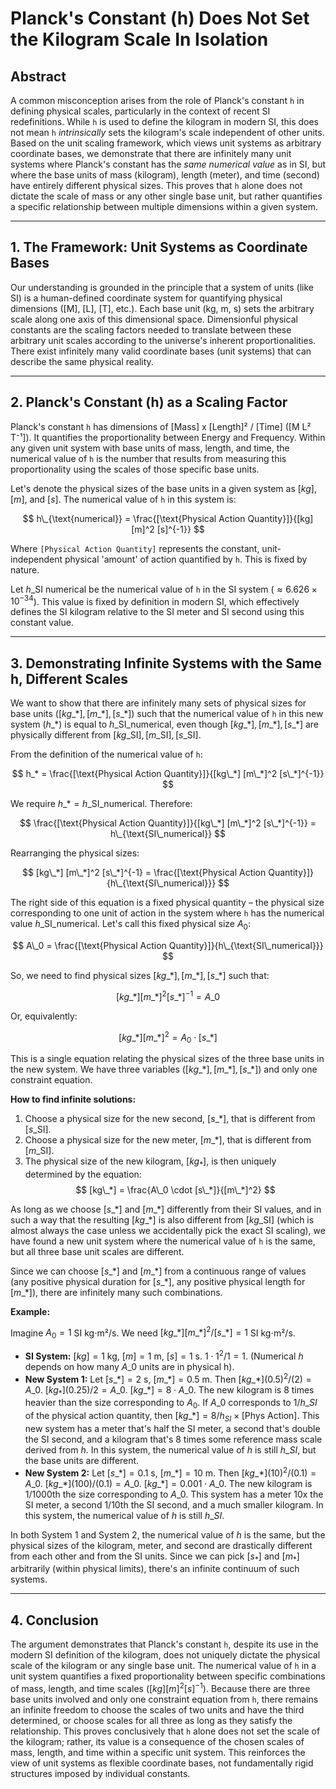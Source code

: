 # Planck's Constant (h) Does Not Set the Kilogram Scale In Isolation

## Abstract

A common misconception arises from the role of Planck's constant `h` in defining physical scales, particularly in the context of recent SI redefinitions. While `h` is used to define the kilogram in modern SI, this does not mean `h` *intrinsically* sets the kilogram's scale independent of other units. Based on the unit scaling framework, which views unit systems as arbitrary coordinate bases, we demonstrate that there are infinitely many unit systems where Planck's constant has the *same numerical value* as in SI, but where the base units of mass (kilogram), length (meter), and time (second) have entirely different physical sizes. This proves that `h` alone does not dictate the scale of mass or any other single base unit, but rather quantifies a specific relationship between multiple dimensions within a given system.

---

## 1. The Framework: Unit Systems as Coordinate Bases

Our understanding is grounded in the principle that a system of units (like SI) is a human-defined coordinate system for quantifying physical dimensions ([M], [L], [T], etc.). Each base unit (kg, m, s) sets the arbitrary scale along one axis of this dimensional space. Dimensionful physical constants are the scaling factors needed to translate between these arbitrary unit scales according to the universe's inherent proportionalities. There exist infinitely many valid coordinate bases (unit systems) that can describe the same physical reality.

---

## 2. Planck's Constant (h) as a Scaling Factor

Planck's constant `h` has dimensions of [Mass] x [Length]² / [Time] ([M L² T⁻¹]). It quantifies the proportionality between Energy and Frequency. Within any given unit system with base units of mass, length, and time, the numerical value of `h` is the number that results from measuring this proportionality using the scales of those specific base units.

Let's denote the physical sizes of the base units in a given system as $[kg]$, $[m]$, and $[s]$. The numerical value of `h` in this system is:

$$ h\_{\text{numerical}} = \frac{[\text{Physical Action Quantity}]}{[kg] [m]^2 [s]^{-1}} $$

Where `[Physical Action Quantity]` represents the constant, unit-independent physical 'amount' of action quantified by `h`. This is fixed by nature.

Let $h\_\text{SI}$ numerical be the numerical value of `h` in the SI system ($\approx 6.626 \times 10^{-34}$). This value is fixed by definition in modern SI, which effectively defines the SI kilogram relative to the SI meter and SI second using this constant value.

---

## 3. Demonstrating Infinite Systems with the Same h, Different Scales

We want to show that there are infinitely many sets of physical sizes for base units $([kg\_*], [m\_*], [s\_*])$ such that the numerical value of `h` in this new system ($h\_*$) is equal to $h\_{\text{SI\_numerical}}$, even though $[kg\_*], [m\_*], [s\_*]$ are physically different from $[kg\_{\text{SI}}], [m\_{\text{SI}}], [s\_{\text{SI}}]$.

From the definition of the numerical value of `h`:

$$ h_* = \frac{[\text{Physical Action Quantity}]}{[kg\_*] [m\_*]^2 [s\_*]^{-1}} $$

We require $h\_* = h\_{\text{SI\_numerical}}$. Therefore:

$$ \frac{[\text{Physical Action Quantity}]}{[kg\_*] [m\_*]^2 [s\_*]^{-1}} = h\_{\text{SI\_numerical}} $$

Rearranging the physical sizes:

$$ [kg\_*] [m\_*]^2 [s\_*]^{-1} = \frac{[\text{Physical Action Quantity}]}{h\_{\text{SI\_numerical}}} $$

The right side of this equation is a fixed physical quantity – the physical size corresponding to one unit of action in the system where `h` has the numerical value $h\_{\text{SI\_numerical}}$. Let's call this fixed physical size $A_0$:

$$ A\_0 = \frac{[\text{Physical Action Quantity}]}{h\_{\text{SI\_numerical}}} $$

So, we need to find physical sizes $[kg\_*], [m\_*], [s\_*]$ such that:

$$ [kg\_*] [m\_*]^2 [s\_*]^{-1} = A\_0 $$

Or, equivalently:

$$ [kg\_*] [m\_*]^2 = A_0 \cdot [s\_*] $$

This is a single equation relating the physical sizes of the three base units in the new system. We have three variables $([kg\_*], [m\_*], [s\_*])$ and only one constraint equation.

**How to find infinite solutions:**

1.  Choose a physical size for the new second, $[s\_*]$, that is different from $[s\_{\text{SI}}]$.
2.  Choose a physical size for the new meter, $[m\_*]$, that is different from $[m\_{\text{SI}}]$.
3.  The physical size of the new kilogram, $[kg_*]$, is then uniquely determined by the equation:
    $$ [kg\_*] = \frac{A\_0 \cdot [s\_*]}{[m\_*]^2} $$

As long as we choose $[s\_*]$ and $[m\_*]$ differently from their SI values, and in such a way that the resulting $[kg\_*]$ is also different from $[kg\_{\text{SI}}]$ (which is almost always the case unless we accidentally pick the exact SI scaling), we have found a new unit system where the numerical value of `h` is the same, but all three base unit scales are different.

Since we can choose $[s\_*]$ and $[m\_*]$ from a continuous range of values (any positive physical duration for $[s\_*]$, any positive physical length for $[m\_*]$), there are infinitely many such combinations.

**Example:**

Imagine $A_0 = 1$ SI kg⋅m²/s.
We need $[kg\_*][m\_*]^2/[s\_*] = 1$ SI kg⋅m²/s.

*   **SI System:** $[kg]=1$ kg, $[m]=1$ m, $[s]=1$ s. $1 \cdot 1^2 / 1 = 1$. (Numerical $h$ depends on how many $A\_0$ units are in physical h).
*   **New System 1:** Let $[s\_*] = 2$ s, $[m\_*] = 0.5$ m. Then $[kg\_*](0.5)^2/(2) = A\_0$. $[kg_*](0.25)/2 = A\_0$. $[kg\_*] = 8 \cdot A\_0$. The new kilogram is 8 times heavier than the size corresponding to $A_0$. If $A\_0$ corresponds to $1/h\_{SI}$ of the physical action quantity, then $[kg\_*] = 8 / h_{SI} \times [\text{Phys Action}]$. This new system has a meter that's half the SI meter, a second that's double the SI second, and a kilogram that's 8 times some reference mass scale derived from $h$. In this system, the numerical value of $h$ is still $h\_{SI}$, but the base units are different.
*   **New System 2:** Let $[s\_*] = 0.1$ s, $[m\_*] = 10$ m. Then $[kg\_*](10)^2/(0.1) = A\_0$. $[kg\_*](100)/(0.1) = A\_0$. $[kg\_*] = 0.001 \cdot A\_0$. The new kilogram is 1/1000th the size corresponding to $A\_0$. This system has a meter 10x the SI meter, a second 1/10th the SI second, and a much smaller kilogram. In this system, the numerical value of $h$ is still $h\_{SI}$.

In both System 1 and System 2, the numerical value of $h$ is the same, but the physical sizes of the kilogram, meter, and second are drastically different from each other and from the SI units. Since we can pick $[s_*]$ and $[m_*]$ arbitrarily (within physical limits), there's an infinite continuum of such systems.

---

## 4. Conclusion

The argument demonstrates that Planck's constant `h`, despite its use in the modern SI definition of the kilogram, does not uniquely dictate the physical scale of the kilogram or any single base unit. The numerical value of `h` in a unit system quantifies a fixed proportionality between specific combinations of mass, length, and time scales $([kg] [m]^2 [s]^{-1})$. Because there are three base units involved and only one constraint equation from `h`, there remains an infinite freedom to choose the scales of two units and have the third determined, or choose scales for all three as long as they satisfy the relationship. This proves conclusively that `h` alone does not set the scale of the kilogram; rather, its value is a consequence of the chosen scales of mass, length, and time within a specific unit system. This reinforces the view of unit systems as flexible coordinate bases, not fundamentally rigid structures imposed by individual constants.